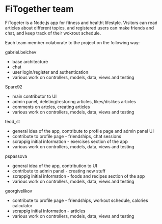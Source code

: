 # FiTogether team

FiTogeter is a Node.js app for fitness and healtht lifestyle. Visitors can read articles about different topics, and registered users can make friends and chat, and keep track of their wokrout schedule.

Each team member colaborate to the project on the following way:

gabriel.belchev
  - base architecture
  - chat
  - user login/register and authentication
  - various work on controllers, models, data, views and testing

Sparx92
  - main contributor to UI
  - admin panel, deleting/restoring articles, likes/dislikes articles
  - comments on artcles, creating articles
  - various work on controllers, models, data, views and testing

teod_st
  - general idea of the app, contribute to profile page and admin panel UI 
  - contribute to profile page - friendships, chat sessions 
  - scrappig initial information - exercises section of the app
  - various work on controllers, models, data, views and testing

pspassova
  - general idea of the app, contribution to UI
  - contribute to admin panel - creating new stuff
  - scrappig initial information - foods and recipes section of the app
  - various work on controllers, models, data, views and testing

georgivelikov
  - contribute to profile page - friendships, workout schedule, calories calculator 
  - scrappig initial information -  articles
  - various work on controllers, models, data, views and testing